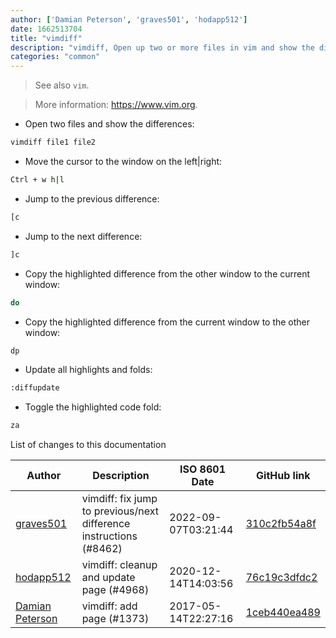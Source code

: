 ```yaml
---
author: ['Damian Peterson', 'graves501', 'hodapp512']
date: 1662513704
title: "vimdiff"
description: "vimdiff, Open up two or more files in vim and show the differences between them."
categories: "common"
---
```

> See also `vim`.

> More information: <https://www.vim.org>.

- Open two files and show the differences:

```bash
vimdiff file1 file2
```

- Move the cursor to the window on the left|right:

```bash
Ctrl + w h|l
```

- Jump to the previous difference:

```bash
[c
```

- Jump to the next difference:

```bash
]c
```

- Copy the highlighted difference from the other window to the current window:

```bash
do
```

- Copy the highlighted difference from the current window to the other window:

```bash
dp
```

- Update all highlights and folds:

```bash
:diffupdate
```

- Toggle the highlighted code fold:

```bash
za
```
List of changes to this documentation


Author | Description | ISO 8601 Date | GitHub link
------|-----|-----|-----
[graves501](mailto:graves501@protonmail.com) | vimdiff: fix jump to previous/next difference instructions (#8462) | 2022-09-07T03:21:44 | [310c2fb54a8f](https://github.com/tldr-pages/tldr/commit/310c2fb54a8f85ff9a7a309b5e032fb22c6ae29d)
[hodapp512](mailto:hodapp512@gmail.com) | vimdiff: cleanup and update page (#4968) | 2020-12-14T14:03:56 | [76c19c3dfdc2](https://github.com/tldr-pages/tldr/commit/76c19c3dfdc2dfda918cea09dd9efa3dec8fb56b)
[Damian Peterson](mailto:damian@peterson.nz) | vimdiff: add page (#1373) | 2017-05-14T22:27:16 | [1ceb440ea489](https://github.com/tldr-pages/tldr/commit/1ceb440ea48957130f905c2cc37aadcea6437e7f)

